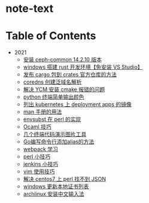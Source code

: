 # note-text

Table of Contents
=================
- 2021
	- [ 安装 ceph-common 14.2.10 版本](src/2021/2021-04-07_18.txt)
	- [ windows 搭建 rust 开发环境【免安装 VS Studio】](src/2021/2021-04-09_23.txt)
	- [ 发布 cargo 包到 crates 官方仓库的方法](src/2021/2021-04-16_11.txt)
	- [ coredns 创建泛域名解析](src/2021/2021-04-22_16.txt)
	- [ 解决 YCM 安装 cmake 报错的问题](src/2021/2021-04-26_22.txt)
	- [ python 终端简单输出颜色](src/2021/2021-05-07_18.txt)
	- [ 列出 kubernetes 上 deployment apps 的镜像](src/2021/2021-05-26_15.txt)
	- [ man 手册的用法](src/2021/2021-06-04_15.txt)
	- [ envsubst 在 perl 的实现](src/2021/2021-06-07_11.txt)
	- [ Ocaml 技巧](src/2021/2021-06-24_14.txt)
	- [ 几个终端代码演示图片工具](src/2021/2021-07-27_12.txt)
	- [ Go编写命令行添加alias的方法](src/2021/2021-09-01_14.txt)
	- [ webpack 学习](src/2021/2021-09-13_14.txt)
	- [ perl 小技巧](src/2021/2021-10-15_11.txt)
	- [ jenkins 小技巧](src/2021/2021-10-15_17.txt)
	- [ vim 使用技巧](src/2021/2021-10-20_11.txt)
	- [ 解决 centos7 上 perl 找不到 JSON](src/2021/2021-11-10_17.txt)
	- [ windows 更新本地证书列表](src/2021/2021-11-17_11.txt)
	- [ archlinux 安装中文输入法](src/2021/2021-11-21_16.txt)
